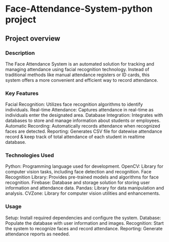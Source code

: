 # Face-Attendance-System-python project
## Project overview
### Description
The Face Attendance System is an automated solution for tracking and managing attendance using facial recognition technology. Instead of traditional methods like manual attendance registers or ID cards, this system offers a more convenient and efficient way to record attendance.

### Key Features
Facial Recognition: Utilizes face recognition algorithms to identify individuals.
Real-time Attendance: Captures attendance in real-time as individuals enter the designated area.
Database Integration: Integrates with databases to store and manage information about students or employees.
Automatic Recording: Automatically records attendance when recognized faces are detected.
Reporting: Generates CSV file for datewise attendance record & keep track of total attendance of each student in realtime database.

### Technologies Used
Python: Programming language used for development.
OpenCV: Library for computer vision tasks, including face detection and recognition.
Face Recognition Library: Provides pre-trained models and algorithms for face recognition.
Firebase: Database and storage solution for storing user information and attendance data.
Pandas: Library for data manipulation and analysis.
CVZone: Library for computer vision utilities and enhancements.

### Usage
Setup: Install required dependencies and configure the system.
Database: Populate the database with user information and images.
Recognition: Start the system to recognize faces and record attendance.
Reporting: Generate attendance reports as needed.


